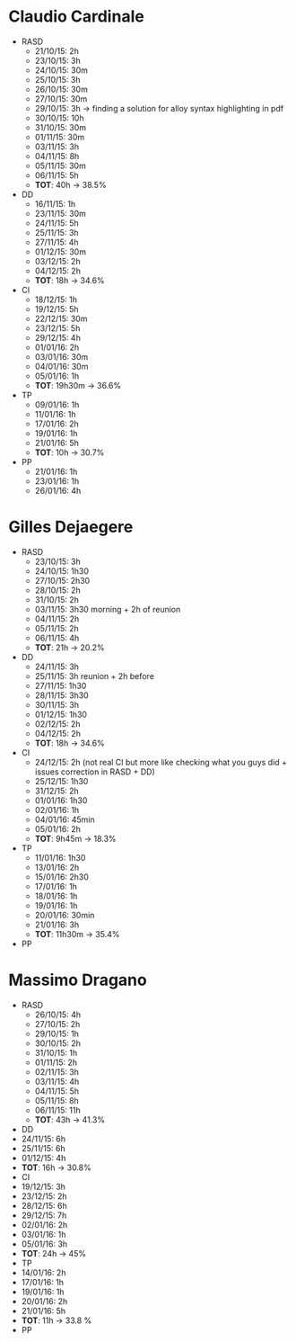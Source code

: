 # Claudio Cardinale
* RASD
  * 21/10/15: 2h
  * 23/10/15: 3h
  * 24/10/15: 30m
  * 25/10/15: 3h
  * 26/10/15: 30m
  * 27/10/15: 30m
  * 29/10/15: 3h -> finding a solution for alloy syntax highlighting in pdf
  * 30/10/15: 10h
  * 31/10/15: 30m
  * 01/11/15: 30m
  * 03/11/15: 3h
  * 04/11/15: 8h
  * 05/11/15: 30m
  * 06/11/15: 5h
  * **TOT**: 40h -> 38.5%
* DD
  * 16/11/15: 1h
  * 23/11/15: 30m
  * 24/11/15: 5h
  * 25/11/15: 3h
  * 27/11/15: 4h
  * 01/12/15: 30m
  * 03/12/15: 2h
  * 04/12/15: 2h
  * **TOT**: 18h -> 34.6%
* CI
  * 18/12/15: 1h
  * 19/12/15: 5h
  * 22/12/15: 30m
  * 23/12/15: 5h
  * 29/12/15: 4h
  * 01/01/16: 2h
  * 03/01/16: 30m
  * 04/01/16: 30m
  * 05/01/16: 1h
  * **TOT**: 19h30m -> 36.6%
* TP
  * 09/01/16: 1h
  * 11/01/16: 1h
  * 17/01/16: 2h
  * 19/01/16: 1h
  * 21/01/16: 5h
  * **TOT**: 10h -> 30.7%
* PP
  * 21/01/16: 1h
  * 23/01/16: 1h
  * 26/01/16: 4h

# Gilles Dejaegere
* RASD
  * 23/10/15: 3h
  * 24/10/15: 1h30
  * 27/10/15: 2h30
  * 28/10/15: 2h 
  * 31/10/15: 2h
  * 03/11/15: 3h30 morning + 2h of reunion
  * 04/11/15: 2h
  * 05/11/15: 2h
  * 06/11/15: 4h
  * **TOT**: 21h -> 20.2%
* DD
  * 24/11/15: 3h
  * 25/11/15: 3h reunion + 2h before
  * 27/11/15: 1h30
  * 28/11/15: 3h30
  * 30/11/15: 3h
  * 01/12/15: 1h30
  * 02/12/15: 2h
  * 04/12/15: 2h
  * **TOT**: 18h -> 34.6%
* CI
  * 24/12/15: 2h (not real CI but more like checking what you guys did + issues correction in RASD + DD)
  * 25/12/15: 1h30
  * 31/12/15: 2h
  * 01/01/16: 1h30
  * 02/01/16: 1h
  * 04/01/16: 45min
  * 05/01/16: 2h
  * **TOT**: 9h45m -> 18.3%
* TP
  * 11/01/16: 1h30
  * 13/01/16: 2h
  * 15/01/16: 2h30
  * 17/01/16: 1h
  * 18/01/16: 1h
  * 19/01/16: 1h
  * 20/01/16: 30min
  * 21/01/16: 3h
  * **TOT**: 11h30m -> 35.4%
* PP

# Massimo Dragano
* RASD
  * 26/10/15: 4h
  * 27/10/15: 2h
  * 29/10/15: 1h
  * 30/10/15: 2h
  * 31/10/15: 1h
  * 01/11/15: 2h
  * 02/11/15: 3h
  * 03/11/15: 4h
  * 04/11/15: 5h
  * 05/11/15: 8h
  * 06/11/15: 11h
  * **TOT**: 43h -> 41.3%
* DD
 * 24/11/15: 6h
 * 25/11/15: 6h
 * 01/12/15: 4h
 * **TOT**: 16h -> 30.8%
* CI
 * 19/12/15: 3h
 * 23/12/15: 2h
 * 28/12/15: 6h
 * 29/12/15: 7h
 * 02/01/16: 2h
 * 03/01/16: 1h
 * 05/01/16: 3h
 * **TOT**: 24h -> 45%
* TP
 * 14/01/16: 2h
 * 17/01/16: 1h
 * 19/01/16: 1h
 * 20/01/16: 2h
 * 21/01/16: 5h
 * **TOT**: 11h -> 33.8 %
* PP

